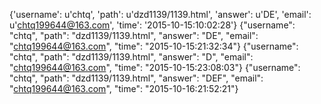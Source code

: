 {'username': u'chtq', 'path': u'dzd1139/1139.html', 'answer': u'DE', 'email': u'chtq199644@163.com', 'time': '2015-10-15:10:02:28'}
{"username": "chtq", "path": "dzd1139/1139.html", "answer": "DE", "email": "chtq199644@163.com", "time": "2015-10-15:21:32:34"}
{"username": "chtq", "path": "dzd1139/1139.html", "answer": "D", "email": "chtq199644@163.com", "time": "2015-10-15:23:08:03"}
{"username": "chtq", "path": "dzd1139/1139.html", "answer": "DEF", "email": "chtq199644@163.com", "time": "2015-10-16:21:52:21"}
